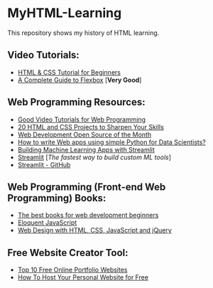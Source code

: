# MyHTML-Learning
This repository shows my history of HTML learning.

## Video Tutorials:
- [HTML & CSS Tutorial for Beginners](https://www.youtube.com/playlist?list=PLC3y8-rFHvwiLG5IsOAxDkacPGPVYZlOT)
- [A Complete Guide to Flexbox](https://css-tricks.com/snippets/css/a-guide-to-flexbox/) [**Very Good**]

## Web Programming Resources:
- [Good Video Tutorials for Web Programming](https://www.youtube.com/channel/UC80PWRj_ZU8Zu0HSMNVwKWw/playlists) 
- [20 HTML and CSS Projects to Sharpen Your Skills](https://blog.usejournal.com/20-html-and-css-projects-to-sharpen-your-skills-c124c2377206)
- [Web Development Open Source of the Month](https://medium.mybridge.co/web-development-open-source-of-the-month-v-sep-2018-ebcfe6974fd9)
- [How to write Web apps using simple Python for Data Scientists?](https://towardsdatascience.com/how-to-write-web-apps-using-simple-python-for-data-scientists-a227a1a01582)  
- [Building Machine Learning Apps with Streamlit](https://towardsdatascience.com/building-machine-learning-apps-with-streamlit-667cef3ff509)  
- [Streamlit](https://streamlit.io/) [_The fastest way to build custom ML tools_]  
- [Streamlit - GitHub](https://github.com/streamlit/streamlit)  

## Web Programming (Front-end Web Programming) Books:
- [The best books for web development beginners](https://coder-coder.com/best-web-development-books/)  
- [Eloquent JavaScript](https://eloquentjavascript.net/)  
- [Web Design with HTML, CSS, JavaScript and jQuery](https://www.amazon.com/Web-Design-HTML-JavaScript-jQuery/dp/1118907442)

## Free Website Creator Tool:
- [Top 10 Free Online Portfolio Websites](https://medium.com/@tristaljing/top-10-free-online-portfolio-websites-to-create-perfect-ux-ui-design-portfolios-7d99888ab9)  
- [How To Host Your Personal Website for Free](https://medium.com/better-programming/how-to-host-your-personal-website-for-free-3101c4ab2e49)  

